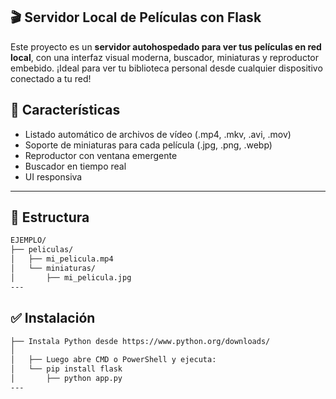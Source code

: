 ## 🎬 Servidor Local de Películas con Flask

Este proyecto es un **servidor autohospedado para ver tus películas en red local**, con una interfaz visual moderna, buscador, miniaturas y reproductor embebido. ¡Ideal para ver tu biblioteca personal desde cualquier dispositivo conectado a tu red!

## 🚀 Características

- Listado automático de archivos de vídeo (.mp4, .mkv, .avi, .mov)
- Soporte de miniaturas para cada película (.jpg, .png, .webp)
- Reproductor con ventana emergente
- Buscador en tiempo real
- UI responsiva

---

## 📂 Estructura

```bash
EJEMPLO/
├── peliculas/
│   ├── mi_pelicula.mp4
│   └── miniaturas/
│       ├── mi_pelicula.jpg
---
```

## ✅ Instalación
```bash 
├── Instala Python desde https://www.python.org/downloads/
│
│   ├── Luego abre CMD o PowerShell y ejecuta:
│   └── pip install flask
│       ├── python app.py
---
```
